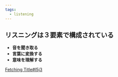 ```yaml
---
tags:
  - listening
---
```

## リスニングは３要素で構成されている
- **音を聞き取る**
- **言葉に変換する**
- **意味を理解する**

[Fetching Title#l5j3](https://alpha.japantimes.co.jp/clubalpha-sample/lecture/lecture02/259/?doing_wp_cron=1708429127.9036281108856201171875)